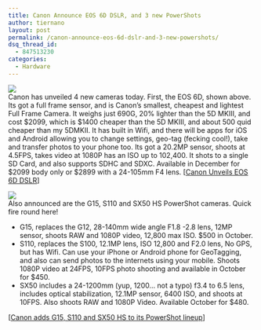 ```yaml
---
title: Canon Announce EOS 6D DSLR, and 3 new PowerShots
author: tiernano
layout: post
permalink: /canon-announce-eos-6d-dslr-and-3-new-powershots/
dsq_thread_id:
  - 847513230
categories:
  - Hardware
---
```

![][1]  
Canon has unveiled 4 new cameras today. First, the EOS 6D, shown above. Its got a full frame sensor, and is Canon&#8217;s smallest, cheapest and lightest Full Frame Camera. It weighs just 690G, 20% lighter than the 5D MKIII, and cost $2099, which is $1400 cheaper than the 5D MKIII, and about 500 quid cheaper than my 5DMKII. It has built in Wifi, and there will be apps for iOS and Android allowing you to change settings, geo-tag (fecking cool!), take and transfer photos to your phone too. Its got a 20.2MP sensor, shoots at 4.5FPS, takes video at 1080P has an ISO up to 102,400. It shots to a single SD Card, and also supports SDHC and SDXC. Available in December for $2099 body only or $2899 with a 24-105mm F4 lens. [[Canon Unveils EOS 6D DSLR][2]]

![][3]  
Also announced are the G15, S110 and SX50 HS PowerShot cameras. Quick fire round here!

  * G15, replaces the G12, 28-140mm wide angle F1.8 -2.8 lens, 12MP sensor, shoots RAW and 1080P video, 12,800 max ISO. $500 in October.
  * S110, replaces the S100, 12.1MP lens, ISO 12,800 and F2.0 lens, No GPS, but has Wifi. Can use your iPhone or Android phone for GeoTagging, and also can send photos to the internets using your mobile. Shoots 1080P video at 24FPS, 10FPS photo shooting and available in October for $450.
  * SX50 includes a 24-1200mm (yup, 1200… not a typo) f3.4 to 6.5 lens, includes optical stabilization, 12.1MP sensor, 6400 ISO, and shoots at 10FPS. Also shoots RAW and 1080P Video. Available October for $480.

[[Canon adds G15, S110 and SX50 HS to its PowerShot lineup][4]]

 [1]: http://geekphotographer.com/wp-content/uploads/2012/09/091712_0844_CanonAnnoun1.jpg
 [2]: http://www.engadget.com/2012/09/17/canon-eos-6d-dslr/
 [3]: http://geekphotographer.com/wp-content/uploads/2012/09/091712_0844_CanonAnnoun2.jpg
 [4]: http://www.engadget.com/2012/09/17/canon-powershot-g15-s110-sx50-hs/